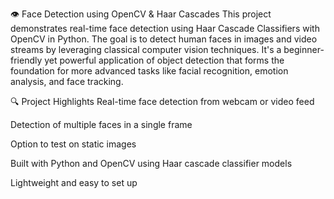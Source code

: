 👁️ Face Detection using OpenCV & Haar Cascades
This project demonstrates real-time face detection using Haar Cascade Classifiers with OpenCV in Python. 
The goal is to detect human faces in images and video streams by leveraging classical computer vision techniques. 
It's a beginner-friendly yet powerful application of object detection that forms the foundation for more advanced tasks like facial recognition, emotion analysis, and face tracking.

🔍 Project Highlights
Real-time face detection from webcam or video feed

Detection of multiple faces in a single frame

Option to test on static images

Built with Python and OpenCV using Haar cascade classifier models

Lightweight and easy to set up
